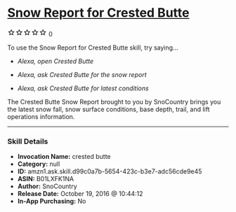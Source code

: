 # [Snow Report for Crested Butte](http://alexa.amazon.com/#skills/amzn1.ask.skill.d99c0a7b-5654-423c-b3e7-adc56cde9e45)
![0 stars](../../images/ic_star_border_black_18dp_1x.png)![0 stars](../../images/ic_star_border_black_18dp_1x.png)![0 stars](../../images/ic_star_border_black_18dp_1x.png)![0 stars](../../images/ic_star_border_black_18dp_1x.png)![0 stars](../../images/ic_star_border_black_18dp_1x.png) 0

To use the Snow Report for Crested Butte skill, try saying...

* *Alexa, open Crested Butte*

* *Alexa, ask Crested Butte for the snow report*

* *Alexa, ask Crested Butte for latest conditions*

The Crested Butte Snow Report brought to you by SnoCountry brings you the latest snow fall, snow surface conditions,  base depth, trail, and lift operations information.

***

### Skill Details

* **Invocation Name:** crested butte
* **Category:** null
* **ID:** amzn1.ask.skill.d99c0a7b-5654-423c-b3e7-adc56cde9e45
* **ASIN:** B01LXFK1NA
* **Author:** SnoCountry
* **Release Date:** October 19, 2016 @ 10:44:12
* **In-App Purchasing:** No
